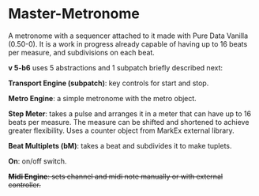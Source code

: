 # Master-Metronome
A metronome with a sequencer attached to it made with Pure Data Vanilla (0.50-0). It is a work in progress already capable of having up to 16 beats per measure, and subdivisions on each beat.

**v 5-b6** uses 5 abstractions and 1 subpatch briefly described next: 

**Transport Engine (subpatch)**: key controls for start and stop.

**Metro Engine**: a simple metronome with the metro object. 

**Step Meter**: takes a pulse and arranges it in a meter that can have up to 16 beats per measure. The measure can be shifted and shortened to achieve greater flexibility. Uses a counter object from MarkEx external library.

**Beat Multiplets (bM)**: takes a beat and subdivides it to make tuplets. 

**On**: on/off switch.

~~**Midi Engine**: sets channel and midi note manually or with external controller.~~
